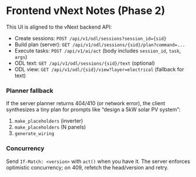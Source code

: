 # Frontend vNext Notes (Phase 2)

This UI is aligned to the vNext backend API:

- Create sessions: `POST /api/v1/odl/sessions?session_id={sid}`
- Build plan (server): `GET /api/v1/odl/sessions/{sid}/plan?command=...`
- Execute tasks: `POST /api/v1/ai/act` (body includes `session_id`, `task`, `args`)
- ODL text: `GET /api/v1/odl/sessions/{sid}/text` (optional)
- ODL view: `GET /api/v1/odl/{sid}/view?layer=electrical` (fallback for text)

### Planner fallback
If the server planner returns 404/410 (or network error), the client synthesizes
a tiny plan for prompts like “design a 5kW solar PV system”:
1) `make_placeholders` (inverter)
2) `make_placeholders` (N panels)
3) `generate_wiring`

### Concurrency
Send `If-Match: <version>` with `act()` when you have it. The server enforces
optimistic concurrency; on 409, refetch the head/version and retry.
